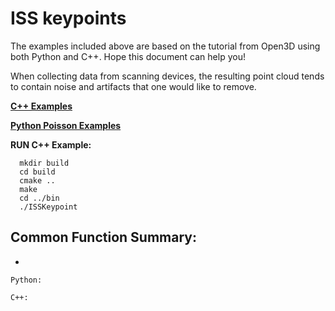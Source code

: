 # ISS keypoints
The examples included above are based on the tutorial from Open3D using both Python and C++. Hope this document can help you! 

When collecting data from scanning devices, the resulting point cloud tends to contain noise and artifacts that one would like to remove.

[**C++ Examples**](https://github.com/LYON-WANG/Learning_Open3D/tree/master/5_SurfaceReconstruction/src)

[**Python Poisson Examples**](https://github.com/LYON-WANG/Learning_Open3D/blob/master/5_SurfaceReconstruction/SurfaceReconstruction.py)

**RUN C++ Example:** 
```
  mkdir build
  cd build
  cmake ..
  make
  cd ../bin
  ./ISSKeypoint 
```

## Common Function Summary:
  - 
  ```
  Python: 

  C++: 
  ```
  